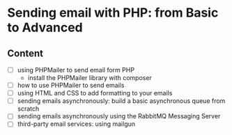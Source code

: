 # Sending email with PHP: from Basic to Advanced

## Content

- [ ] using PHPMailer to send email form PHP
  - install the PHPMailer library with composer
- [ ] how to use PHPMailer to send emails
- [ ] using HTML and CSS to add formatting to your emails
- [ ] sending emails asynchronously: build a basic asynchronous queue from scratch
- [ ] sending emails asynchronously using the RabbitMQ Messaging Server
- [ ] third-party email services: using mailgun